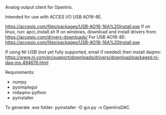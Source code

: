 Analog output client for OpenIris.

Intended for use with ACCES I/O USB AO16-8E.

https://accesio.com/files/packages/USB-AO16-16A%20Install.exe
If on linux, run: apci_install.sh
If on windows, download and install drivers from: https://accesio.com/drivers-downloads/
For USB AO16-8E: https://accesio.com/files/packages/USB-AO16-16A%20Install.exe

If using NI-USB (not yet fully supported, email if needed) then install daqmx: https://www.ni.com/en/support/downloads/drivers/download/packaged.ni-daq-mx.494676.html

Requirements: 
* numpy
* pysimplegui
* nidaqmx-python
* pyinstaller

To generate .exe folder:
pyinstaller -D gui.py -n OpenIrisDAC